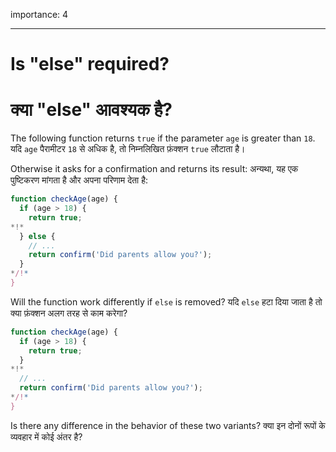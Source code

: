 importance: 4

---

# Is "else" required?

# क्या "else" आवश्यक है?

The following function returns `true` if the parameter `age` is greater than `18`.
यदि `age` पैरामीटर `18` से अधिक है, तो निम्नलिखित फ़ंक्शन `true` लौटाता है।

Otherwise it asks for a confirmation and returns its result:
अन्यथा, यह एक पुष्टिकरण मांगता है और अपना परिणाम देता है:

```js
function checkAge(age) {
  if (age > 18) {
    return true;
*!*
  } else {
    // ...
    return confirm('Did parents allow you?');
  }
*/!*
}
```

Will the function work differently if `else` is removed?
यदि `else` हटा दिया जाता है तो क्या फ़ंक्शन अलग तरह से काम करेगा?

```js
function checkAge(age) {
  if (age > 18) {
    return true;
  }
*!*
  // ...
  return confirm('Did parents allow you?');
*/!*
}
```

Is there any difference in the behavior of these two variants?
क्या इन दोनों रूपों के व्यवहार में कोई अंतर है?
